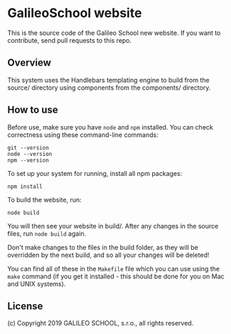 # GalileoSchool website

This is the source code of the Galileo School new website. If you want to contribute, send pull requests to this repo.

## Overview

This system uses the Handlebars templating engine to build from the source/ directory using components from the components/ directory.

## How to use

Before use, make sure you have `node` and `npm` installed. You can check correctness using these command-line commands:
```
git --version
node --version
npm --version
```

To set up your system for running, install all npm packages:
```
npm install
```

To build the website, run:
```
node build
```

You will then see your website in build/. After any changes in the source files, run `node build` again.

Don't make changes to the files in the build folder, as they will be overridden by the next build, and so all your changes will be deleted!

You can find all of these in the `Makefile` file which you can use using the `make` command (if you get it installed - this should be done for you on Mac and UNIX systems).

## License

(c) Copyright 2019 GALILEO SCHOOL, s.r.o., all rights reserved.
